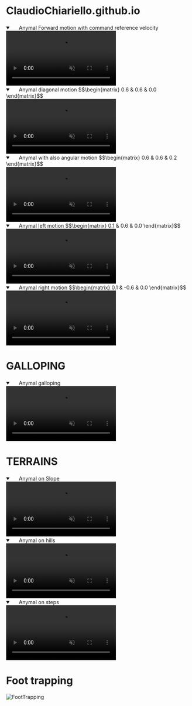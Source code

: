 # ClaudioChiariello.github.io

<script src="https://cdn.mathjax.org/mathjax/latest/MathJax.js?config=TeX-AMS-MML_HTMLorMML" type="text/javascript"></script>
<!---
That sentence above is used to include latex language in github page. But you have tu put twice $$ rather than once
-->

<details open="" class="details-reset border rounded-2">
  <summary class="px-3 py-2 border-bottom">
    <svg aria-hidden="true" viewBox="0 0 16 16" version="1.1" data-view-component="true" height="16" width="16" class="octicon octicon-device-camera-video">
    <path fill-rule="evenodd" d="..."></path>
</svg>
    <span aria-label="Video description anymal.mp4" class="m-1">Anymal Forward motion with command reference velocity
</span>
    <span class="dropdown-caret"></span>
  </summary>
  <video src="https://github.com/ClaudioChiariello/ClaudioChiariello.github.io/assets/80387272/0db7a153-029f-47ee-a3fa-e8a16a5891f5" 
         controls="controls" muted="muted" class="d-block rounded-bottom-2 width-fit" style="max-height:640px;">
  </video>
</details>



<details open="" class="details-reset border rounded-2">
  <summary class="px-3 py-2 border-bottom">
    <svg aria-hidden="true" viewBox="0 0 16 16" version="1.1" data-view-component="true" height="16" width="16" class="octicon octicon-device-camera-video">
    <path fill-rule="evenodd" d="..."></path>
</svg>
    <span aria-label="Video description anymal.mp4" class="m-1">Anymal diagonal motion
$$\begin{matrix} 
0.6 & 0.6 & 0.0
\end{matrix}$$
</span>
    <span class="dropdown-caret"></span>
  </summary>
  <video src="https://user-images.githubusercontent.com/80387272/226463466-71fb53c2-4142-4f2d-965f-1b9c6ab52578.mp4" controls="controls" muted="muted" class="d-block rounded-bottom-2 width-fit" style="max-height:640px;">
  </video>
</details>


<details open="" class="details-reset border rounded-2">
  <summary class="px-3 py-2 border-bottom">
    <svg aria-hidden="true" viewBox="0 0 16 16" version="1.1" data-view-component="true" height="16" width="16" class="octicon octicon-device-camera-video">
    <path fill-rule="evenodd" d="..."></path>
</svg>
    <span aria-label="Video description anymal.mp4" class="m-1">Anymal with also angular motion
$$\begin{matrix} 
0.6 & 0.6 & 0.2
\end{matrix}$$
</span>
    <span class="dropdown-caret"></span>
  </summary>

  <video src="https://user-images.githubusercontent.com/80387272/226463659-4af2a7d0-2e44-4174-9087-155ab2e1d905.mp4" data-canonical-src="https://user-images.githubusercontent.com/80387272/226463659-4af2a7d0-2e44-4174-9087-155ab2e1d905.mp4" controls="controls" muted="muted" class="d-block rounded-bottom-2 width-fit" style="max-height:640px;">

  </video>
</details>


<details open="" class="details-reset border rounded-2">
  <summary class="px-3 py-2 border-bottom">
    <svg aria-hidden="true" viewBox="0 0 16 16" version="1.1" data-view-component="true" height="16" width="16" class="octicon octicon-device-camera-video">
    <path fill-rule="evenodd" d="..."></path>
</svg>
    <span aria-label="Video description anymal.mp4" class="m-1">Anymal left motion
$$\begin{matrix} 
0.1 & 0.6 & 0.0
\end{matrix}$$
</span>
    <span class="dropdown-caret"></span>
  </summary>

  <video src="https://user-images.githubusercontent.com/80387272/226464131-6683ff3d-c9ec-4e81-a658-e9e2b34dc4ea.mp4" data-canonical-src="https://user-images.githubusercontent.com/80387272/226464131-6683ff3d-c9ec-4e81-a658-e9e2b34dc4ea.mp4" controls="controls" muted="muted" class="d-block rounded-bottom-2 width-fit" style="max-height:640px;">

  </video>
</details>


<details open="" class="details-reset border rounded-2">
  <summary class="px-3 py-2 border-bottom">
    <svg aria-hidden="true" viewBox="0 0 16 16" version="1.1" data-view-component="true" height="16" width="16" class="octicon octicon-device-camera-video">
    <path fill-rule="evenodd" d="..."></path>
</svg>
    <span aria-label="Video description anymal.mp4" class="m-1">Anymal right motion
$$\begin{matrix} 
0.1 & -0.6 & 0.0
\end{matrix}$$
</span>
    <span class="dropdown-caret"></span>
  </summary>

  <video src="https://user-images.githubusercontent.com/80387272/226464340-70dfe7ec-74db-4253-ae9e-27ff938ffe13.mp4" data-canonical-src="https://user-images.githubusercontent.com/80387272/226464340-70dfe7ec-74db-4253-ae9e-27ff938ffe13.mp4" controls="controls" muted="muted" class="d-block rounded-bottom-2 width-fit" style="max-height:640px;">

  </video>
</details>


# GALLOPING
<details open="" class="details-reset border rounded-2">
  <summary class="px-3 py-2 border-bottom">
    <svg aria-hidden="true" viewBox="0 0 16 16" version="1.1" data-view-component="true" height="16" width="16" class="octicon octicon-device-camera-video">
    <path fill-rule="evenodd" d="..."></path>
</svg>
    <span aria-label="Video description anymal.mp4" class="m-1"> Anymal galloping
</span>
    <span class="dropdown-caret"></span>
  </summary>

  <video src="https://user-images.githubusercontent.com/80387272/231358488-64b1450a-fd0f-46a6-ad3b-e2dd50d330d1.mp4" data-canonical-src="https://user-images.githubusercontent.com/80387272/231358488-64b1450a-fd0f-46a6-ad3b-e2dd50d330d1.mp4" controls="controls" muted="muted" class="d-block rounded-bottom-2 width-fit" style="max-height:640px;">

  </video>
</details>

# TERRAINS
<details open="" class="details-reset border rounded-2">
  <summary class="px-3 py-2 border-bottom">
    <svg aria-hidden="true" viewBox="0 0 16 16" version="1.1" data-view-component="true" height="16" width="16" class="octicon octicon-device-camera-video">
    <path fill-rule="evenodd" d="..."></path>
</svg>
    <span aria-label="Video description anymal.mp4" class="m-1"> Anymal on Slope
</span>
    <span class="dropdown-caret"></span>
  </summary>

  <video src="https://user-images.githubusercontent.com/80387272/231361055-11722dc1-2bdb-4300-a43b-3001902b1000.mp4" data-canonical-src="https://user-images.githubusercontent.com/80387272/231361055-11722dc1-2bdb-4300-a43b-3001902b1000.mp4" controls="controls" muted="muted" class="d-block rounded-bottom-2 width-fit" style="max-height:640px;">

  </video>
</details>

<details open="" class="details-reset border rounded-2">
  <summary class="px-3 py-2 border-bottom">
    <svg aria-hidden="true" viewBox="0 0 16 16" version="1.1" data-view-component="true" height="16" width="16" class="octicon octicon-device-camera-video">
    <path fill-rule="evenodd" d="..."></path>
</svg>
    <span aria-label="Video description anymal.mp4" class="m-1"> Anymal on hills
</span>
    <span class="dropdown-caret"></span>
  </summary>

  <video src="https://user-images.githubusercontent.com/80387272/231362141-f544c961-39e8-4ba3-95ca-961051b0ea77.mp4" data-canonical-src="https://user-images.githubusercontent.com/80387272/231362141-f544c961-39e8-4ba3-95ca-961051b0ea77.mp4" controls="controls" muted="muted" class="d-block rounded-bottom-2 width-fit" style="max-height:640px;">

  </video>
</details>


<details open="" class="details-reset border rounded-2">
  <summary class="px-3 py-2 border-bottom">
    <svg aria-hidden="true" viewBox="0 0 16 16" version="1.1" data-view-component="true" height="16" width="16" class="octicon octicon-device-camera-video">
    <path fill-rule="evenodd" d="..."></path>
</svg>
    <span aria-label="Video description anymal.mp4" class="m-1"> Anymal on steps
</span>
    <span class="dropdown-caret"></span>
  </summary>

  <video src="https://user-images.githubusercontent.com/80387272/231363382-4a439244-e408-4667-a6c6-7c9740faecb1.mp4" data-canonical-src="https://user-images.githubusercontent.com/80387272/231363382-4a439244-e408-4667-a6c6-7c9740faecb1.mp4" controls="controls" muted="muted" class="d-block rounded-bottom-2 width-fit" style="max-height:640px;">

  </video>
</details>

# Foot trapping

![FootTrapping](https://user-images.githubusercontent.com/80387272/231363678-73d59aff-7f2d-4d46-a018-b6cd5a6fda5a.png)




